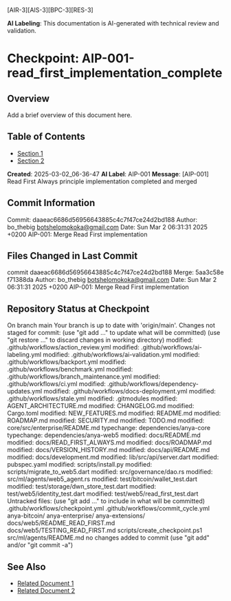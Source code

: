 <!-- markdownlint-disable MD013 line-length -->

[AIR-3][AIS-3][BPC-3][RES-3]

**AI Labeling**: This documentation is AI-generated with technical review and validation.

# Checkpoint: AIP-001-read_first_implementation_complete

## Overview

Add a brief overview of this document here.

## Table of Contents

- [Section 1](#section-1)
- [Section 2](#section-2)

**Created**: 2025-03-02_06-36-47
**AI Label**: AIP-001
**Message**: \[AIP-001\] Read First Always principle implementation completed and merged

## Commit Information
Commit: daaeac6686d56956643885c4c7f47ce24d2bd188 Author: bo_thebig <botshelomokoka@gmail.com> Date: Sun Mar 2 06:31:31 2025 +0200  AIP-001: Merge Read First implementation 

## Files Changed in Last Commit
commit daaeac6686d56956643885c4c7f47ce24d2bd188 Merge: 5aa3c58e f71388da Author: bo_thebig <botshelomokoka@gmail.com> Date:   Sun Mar 2 06:31:31 2025 +0200      AIP-001: Merge Read First implementation 

## Repository Status at Checkpoint
On branch main Your branch is up to date with 'origin/main'.  Changes not staged for commit:   (use "git add <file>..." to update what will be committed)   (use "git restore <file>..." to discard changes in working directory) 	modified:   .github/workflows/action_review.yml 	modified:   .github/workflows/ai-labeling.yml 	modified:   .github/workflows/ai-validation.yml 	modified:   .github/workflows/backport.yml 	modified:   .github/workflows/benchmark.yml 	modified:   .github/workflows/branch_maintenance.yml 	modified:   .github/workflows/ci.yml 	modified:   .github/workflows/dependency-updates.yml 	modified:   .github/workflows/docs-deployment.yml 	modified:   .github/workflows/stale.yml 	modified:   .gitmodules 	modified:   AGENT_ARCHITECTURE.md 	modified:   CHANGELOG.md 	modified:   Cargo.toml 	modified:   NEW_FEATURES.md 	modified:   README.md 	modified:   ROADMAP.md 	modified:   SECURITY.md 	modified:   TODO.md 	modified:   core/src/enterprise/README.md 	typechange: dependencies/anya-core 	typechange: dependencies/anya-web5 	modified:   docs/README.md 	modified:   docs/READ_FIRST_ALWAYS.md 	modified:   docs/ROADMAP.md 	modified:   docs/VERSION_HISTORY.md 	modified:   docs/api/README.md 	modified:   docs/development.md 	modified:   lib/src/api/server.dart 	modified:   pubspec.yaml 	modified:   scripts/install.py 	modified:   scripts/migrate_to_web5.dart 	modified:   src/governance/dao.rs 	modified:   src/ml/agents/web5_agent.rs 	modified:   test/bitcoin/wallet_test.dart 	modified:   test/storage/dwn_store_test.dart 	modified:   test/web5/identity_test.dart 	modified:   test/web5/read_first_test.dart  Untracked files:   (use "git add <file>..." to include in what will be committed) 	.github/workflows/checkpoint.yml 	.github/workflows/commit_cycle.yml 	anya-bitcoin/ 	anya-enterprise/ 	anya-extensions/ 	docs/web5/README_READ_FIRST.md 	docs/web5/TESTING_READ_FIRST.md 	scripts/create_checkpoint.ps1 	src/ml/agents/README.md  no changes added to commit (use "git add" and/or "git commit -a")

## See Also

- [Related Document 1](./related1.md)
- [Related Document 2](./related2.md)
